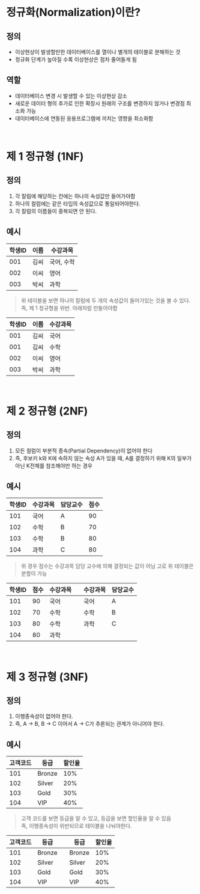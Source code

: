 # 정규화(Normalization)이란?

## 정의
- 이상현상이 발생할만한 데이터베이스를 열이나 별개의 테이블로 분해하는 것
- 정규화 단계가 높아질 수록 이상현상은 점차 줄어들게 됨

## 역할
- 데이터베이스 변경 시 발생할 수 있는 이상현상 감소
- 새로운 데이터 형의 추가로 인한 확장시 원래의 구조를 변경하지 않거나 변경점 최소화 가능
- 데이터베이스에 연동된 응용프로그램에 끼치는 영향을 최소화함

<br>

# 제 1 정규형 (1NF)

## 정의
1. 각 칼럼에 해당하는 칸에는 하나의 속성값만 들어가야함
2. 하나의 컬럼에는 같은 타입의 속성값으로 통일되어야한다.
3. 각 칼럼의 이름들이 중복되면 안 된다.

## 예시
학생ID|이름|수강과목|
---|---|---|
001|김씨|국어, 수학|
002|이씨|영어|
003|박씨|과학|

>위 테이블을 보면 하나의 칼럼에 두 개의 속성값이 들어가있는 것을 볼 수 있다.  
>즉, 제 1 정규형을 위반. 아래처럼 만들어야함

학생ID|이름|수강과목|
---|---|---|
001|김씨|국어|
001|김씨|수학|
002|이씨|영어|
003|박씨|과학|

<br>

# 제 2 정규형 (2NF)

## 정의
1. 모든 컬럼이 부분적 종속(Partial Dependency)이 없어야 한다
2. 즉, 후보키 k와 K에 속하지 않는 속성 A가 있을 때, A를 결정하기 위해 K의 일부가 아닌 K전체를 참조해야만 하는 경우

## 예시
학생ID|수강과목|담당교수|점수|
---|---|---|---
101|국어|A|90|
102|수학|B|70|
103|수학|B|80|
104|과학|C|80|

>위 경우 점수는 수강과목 담당 교수에 의해 결정되는 값이 아님
>고로 위 테이블은 분할이 가능

학생ID|점수|수강과목||수강과목|담당교수|
---|---|---|---|---|---
101|90|국어||국어|A
102|70|수학||수학|B
103|80|수학||과학|C
104|80|과학|

<br>

# 제 3 정규형 (3NF)

## 정의
1. 이행종속성이 없어야 한다.
2. 즉, A -> B, B -> C 이어서 A -> C가 추론되는 관계가 아니어야 한다.

## 예시
고객코드|등급|할인율
---|---|---
101|Bronze|10%
102|Silver|20%
103|Gold|30%
104|VIP|40%

>고객 코드를 보면 등급을 알 수 있고, 등급을 보면 할인율을 알 수 있음  
>즉, 이행종속성이 위반되므로 테이블을 나눠야한다.

고객코드|등급||등급|할인율
---|---|---|---|---
101|Bronze||Bronze|10%|
102|Silver||Silver|20%|
103|Gold||Gold|30%|
104|VIP||VIP|40%|


